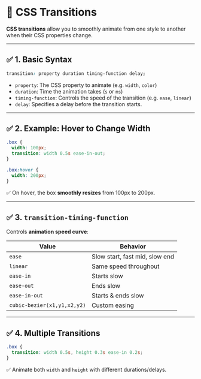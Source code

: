 # 🎯 CSS Transitions

**CSS transitions** allow you to smoothly animate from one style to another when their CSS properties change.

---

## ✅ **1. Basic Syntax**

```css
transition: property duration timing-function delay;
```

* `property`: The CSS property to animate (e.g. `width`, `color`)
* `duration`: Time the animation takes (`s` or `ms`)
* `timing-function`: Controls the speed of the transition (e.g. `ease`, `linear`)
* `delay`: Specifies a delay before the transition starts. 

---

## ✅ **2. Example: Hover to Change Width**

```css
.box {
  width: 100px;
  transition: width 0.5s ease-in-out;
}

.box:hover {
  width: 200px;
}
```

✅ On hover, the box **smoothly resizes** from 100px to 200px.

---

## ✅ **3. `transition-timing-function`**

Controls **animation speed curve**:

| Value                       | Behavior                       |
| --------------------------- | ------------------------------ |
| `ease`                      | Slow start, fast mid, slow end |
| `linear`                    | Same speed throughout          |
| `ease-in`                   | Starts slow                    |
| `ease-out`                  | Ends slow                      |
| `ease-in-out`               | Starts & ends slow             |
| `cubic-bezier(x1,y1,x2,y2)` | Custom easing                  |

---


## ✅ **4. Multiple Transitions**

```css
.box {
  transition: width 0.5s, height 0.3s ease-in 0.2s;
}
```

✅ Animate both `width` and `height` with different durations/delays.